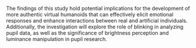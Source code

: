 The findings of this study hold potential implications for the development of more authentic virtual humanoids that can effectively elicit emotional responses and enhance interactions between real and artificial individuals. Additionally, the investigation will explore the role of blinking in analyzing pupil data, as well as the significance of brightness perception and luminance manipulation in pupil research.
